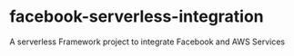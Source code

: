 # facebook-serverless-integration
A serverless Framework project to integrate Facebook and AWS Services
